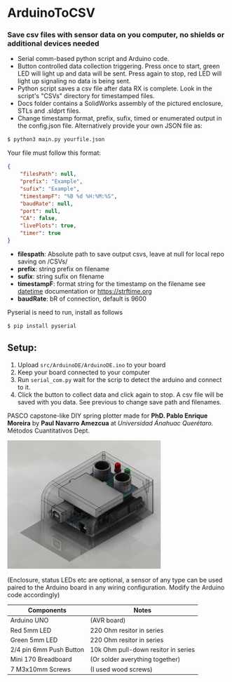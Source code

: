 # ArduinoToCSV
### **Save csv files with sensor data on you computer, no shields or additional devices needed**

- Serial comm-based python script and Arduino code. 
- Button controlled data collection triggering. Press once to start, green LED will light up and data will be sent. Press again to stop, red LED will light up signaling no data is being sent.
- Python script saves a csv file after data RX is complete. Look in the script's "CSVs" directory for timestamped files.
- Docs folder contains a SolidWorks assembly of the pictured enclosure, STLs and .sldprt files.
- Change timestamp format, prefix, sufix, timed or enumerated output in the config.json file. Alternatively provide your own JSON file as:

```bash
$ python3 main.py yourfile.json
```
Your file must follow this format:

```json
{
    "filesPath": null,
    "prefix": "Example",
    "sufix": "Example",
    "timestampF": "%B %d %H:%M:%S",
    "baudRate": null,
    "port": null,
    "CA": false,
    "livePlots": true,
    "timer": true
}

```
- **filespath**: Absolute path to save output csvs, leave at null for local repo saving on /CSVs/
- **prefix**: string prefix on filename
- **sufix**: string sufix on filename
- **timestampF**: format string for the timestamp on the filename
see  [datetime](https://docs.python.org/3/library/datetime.html#strftime-and-strptime-format-codes) documentation or https://strftime.org
- **baudRate**: bR of connection, default is 9600

Pyserial is need to run, install as follows
```bash
$ pip install pyserial
```

## Setup:
1. Upload  `src/ArduinoDE/ArduinoDE.ino` to your board
2. Keep your board connected to your computer
3. Run `serial_com.py` wait for the scrip to detect the arduino and connect to it.
4. Click the button to collect data and click again to stop. A csv file will be saved with you data. See previous to change save path and filenames.


PASCO capstone-like DIY spring plotter made for **PhD. Pablo Enrique Moreira** 
by **Paul Navarro Amezcua**
at *Universidad Ánahuac Querétaro.* 
    Métodos Cuantitativos Dept.

<img src="https://raw.githubusercontent.com/eyebrowdogs/ArduinoDE/main/docs/ensamble%203.PNG" width="350">



(Enclosure, status LEDs etc are optional, a sensor of any type can be used paired to the Arduino board in any wiring configuration. Modify the Arduino code accordingly)

| Components  | Notes |
| ------------- | ------------- |
| Arduino UNO  | (AVR board) |
| Red 5mm LED  | 220 Ohm resitor in series  |
| Green 5mm LED | 220 Ohm resitor in series  |
| 2/4 pin 6mm Push Button | 10k Ohm pull-down resitor in series  |
| Mini 170 Breadboard | (Or solder averything together)  |
| 7 M3x10mm Screws  | (I used wood screws) |


